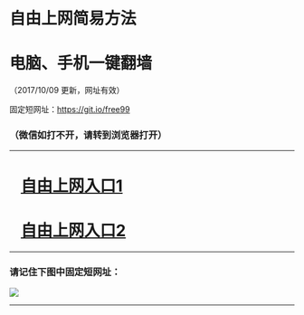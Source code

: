 ﻿# 自由上网简易方法

# 电脑、手机一键翻墙

（2017/10/09 更新，网址有效）

固定短网址：https://git.io/free99

### （微信如打不开，请转到浏览器打开）


***





# &nbsp;&nbsp; <a href="http://ft920410164.fwq-tz-1001.info/fwqtz01.html?t=100900118038 " target="_blank">自由上网入口1</a>
# &nbsp;&nbsp; <a href="http://ft931127884.fwq-tz-1002.info/fwqtz02.html?t=10090014563 " target="_blank">自由上网入口2</a>
***

### 请记住下图中固定短网址：

<img src="https://s3-us-west-2.amazonaws.com/fwq-1001/yjfq-20170905okok.png" /> 


***

